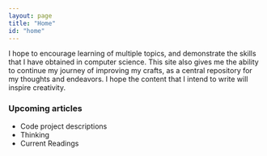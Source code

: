 ```yaml
---
layout: page 
title: "Home"
id: "home"
---
```


I hope to encourage learning of multiple topics, and demonstrate the skills that I have obtained in computer science. 
This site also gives me the ability to continue my journey of improving my crafts, as a central repository for my thoughts and endeavors. 
I hope the content that I intend to write will inspire creativity. 


### Upcoming articles

 - Code project descriptions
 - Thinking
 - Current Readings
